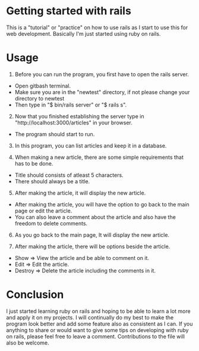 # Getting started with rails

This is a "tutorial" or "practice" on how to use rails as I start to use this for web development.
Basically I'm just started using ruby on rails.

# Usage

1. Before you can run the program, you first have to open the rails server.
  - Open gitbash terminal.
  - Make sure you are in the "newtest" directory, if not please change your directory to newtest
  - Then type in "$ bin/rails server" or "$ rails s".
  
2. Now that you finished establishing the server type in  "http://localhost:3000/articles" in your browser.
  - The program should start to run.
  
3. In this program, you can list articles and keep it in a database.

4. When making a new article, there are some simple requirements that has to be done.
  - Title should consists of atleast 5 characters.
  - There should always be a title.

5. After making the article, it will display the new article.
  - After making the article, you will have the option to go back to the main page or edit the article.
  - You can also leave a comment about the article and also have the freedom to delete comments.

6. As you go back to the main page, It will display the new article. 

7. After making the article, there will be options beside the article.
  - Show => View the article and be able to comment on it.
  - Edit => Edit the article.
  - Destroy => Delete the article including the comments in it.
  
# Conclusion

I just started learning ruby on rails and hoping to be able to learn a lot more and apply it on my projects. 
I will continually do my best to make the program look better and add some feature also as consistent as I can.
If you anything to share or would want to give some tips on developing with ruby on rails, please feel free to leave a comment.
Contributions to the file will also be welcome.
